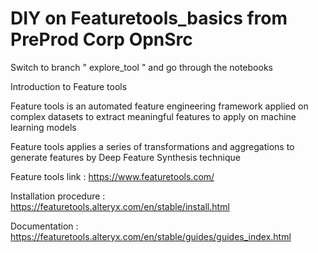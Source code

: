 # DIY on Featuretools_basics from PreProd Corp OpnSrc

Switch to branch " explore_tool " and go through the notebooks

Introduction to Feature tools

Feature tools is an automated feature engineering framework applied on complex datasets to extract meaningful features to apply on machine learning models

Feature tools applies a series of transformations and aggregations to generate features by Deep Feature Synthesis technique

Feature tools link : https://www.featuretools.com/

Installation procedure : https://featuretools.alteryx.com/en/stable/install.html

Documentation : https://featuretools.alteryx.com/en/stable/guides/guides_index.html
